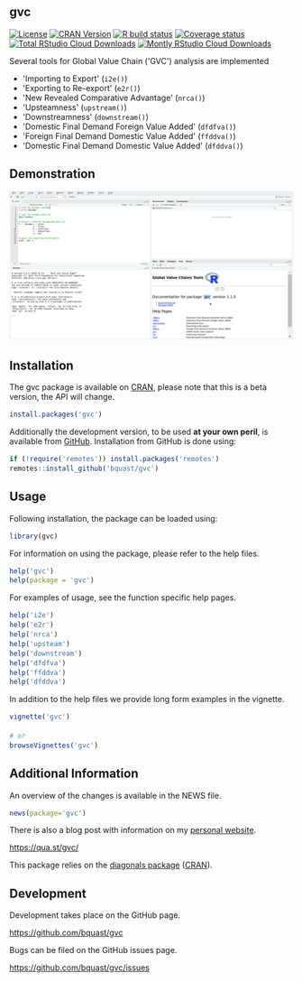 gvc
--------------
[![License](https://img.shields.io/badge/license-GPLv3-brightgreen.svg?style=flat)](https://www.gnu.org/licenses/gpl-3.0.html)
[![CRAN Version](https://www.r-pkg.org/badges/version/gvc)](https://cran.r-project.org/package=gvc)
[![R build status](https://github.com/bquast/gvc/workflows/R-CMD-check/badge.svg)](https://github.com/bquast/gvc/actions?workflow=R-CMD-check)
[![Coverage status](https://codecov.io/gh/bquast/gvc/branch/master/graph/badge.svg?token=deFpCmSnfW)](https://app.codecov.io/gh/bquast/gvc)
[![Total RStudio Cloud Downloads](https://cranlogs.r-pkg.org/badges/grand-total/gvc?color=brightgreen)](https://cran.r-project.org/package=gvc)
[![Montly RStudio Cloud Downloads](https://cranlogs.r-pkg.org/badges/gvc?color=brightgreen)](https://cran.r-project.org/package=gvc)

Several tools for Global Value Chain ('GVC') analysis are implemented

- 'Importing to Export' (`i2e()`)
- 'Exporting to Re-export' (`e2r()`)
- 'New Revealed Comparative Advantage' (`nrca()`)
- 'Upsteamness' (`upstream()`)
- 'Downstreamness' (`downstream()`)
- 'Domestic Final Demand Foreign Value Added' (`dfdfva()`)
- 'Foreign Final Demand Domestic Value Added' (`ffddva()`)
- 'Domestic Final Demand Domestic Value Added' (`dfddva()`)

Demonstration
---------------
![gvc demonstration](https://github.com/bquast/R-demo-GIFs/blob/master/gvc.gif)


Installation
--------------
The gvc package is available on [CRAN](https://cran.r-project.org/package=gvc), please note that this is a beta version, the API will change.

```r
install.packages('gvc')
```

Additionally the development version, to be used **at your own peril**, is available from [GitHub](https://github.com/bquast/gvc).
Installation from GitHub is done using:

```r
if (!require('remotes')) install.packages('remotes')
remotes::install_github('bquast/gvc')
```


Usage
----------
Following installation, the package can be loaded using:

```r
library(gvc)
```

For information on using the package, please refer to the help files.

```r
help('gvc')
help(package = 'gvc')
```
    
For examples of usage, see the function specific help pages.

```r
help('i2e')
help('e2r')
help('nrca')
help('upsteam')
help('downstream')
help('dfdfva')
help('ffddva')
help('dfddva')
```

In addition to the help files we provide long form examples in the vignette.

```r
vignette('gvc')

# or
browseVignettes('gvc')
```


Additional Information
-----------------------
An overview of the changes is available in the NEWS file.

```r
news(package='gvc')
```

There is also a blog post with information on my [personal website](https://qua.st/).

https://qua.st/gvc/

This package relies on the [diagonals package](https://qua.st/diagonals) ([CRAN](https://cran.r-project.org/package=diagonals)).


Development
-------------
Development takes place on the GitHub page.

https://github.com/bquast/gvc

Bugs can be filed on the GitHub issues page.

https://github.com/bquast/gvc/issues
